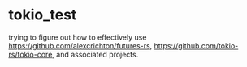 # tokio_test

trying to figure out how to effectively use https://github.com/alexcrichton/futures-rs, https://github.com/tokio-rs/tokio-core, and associated projects.

